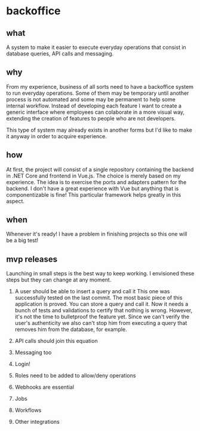 # backoffice


## what
A system to make it easier to execute everyday operations that consist in database queries, API calls and messaging. 


## why
From my experience, business of all sorts need to have a backoffice system to run everyday operations. 
Some of them may be temporary until another process is not automated and some may be permanent to help some internal workflow. 
Instead of developing each feature I want to create a generic interface where employees can colaborate in a more visual way, extending the creation of features to people who are not developers.

This type of system may already exists in another forms but I'd like to make it anyway in order to acquire experience.


## how
At first, the project will consist of a single repository containing the backend in .NET Core and frontend in Vue.js. 
The choice is merely based on my experience. The idea is to exercise the ports and adapters pattern for the backend. 
I don't have a great experience with Vue but anything that is componentizable is fine! This particular framework helps greatly in this aspect.


## when
Whenever it's ready! I have a problem in finishing projects so this one will be a big test!


## mvp releases
Launching in small steps is the best way to keep working. I envisioned these steps but they can change at any moment.

1. A user should be able to insert a query and call it
   This one was successfully tested on the last commit. The most basic piece of this application is proved. You can store a query and call it. 
   Now it needs a bunch of tests and validations to certify that nothing is wrong. However, it's not the time to bulletproof the feature yet. 
   Since we can't verify the user's authenticity we also can't stop him from executing a query that removes him from the database, for example.

2. API calls should join this equation

3. Messaging too

4. Login!

5. Roles need to be added to allow/deny operations

6. Webhooks are essential

7. Jobs

8. Workflows

9. Other integrations
